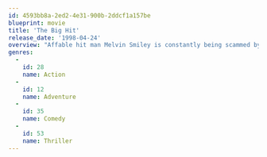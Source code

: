 ```yaml
---
id: 4593bb8a-2ed2-4e31-900b-2ddcf1a157be
blueprint: movie
title: 'The Big Hit'
release_date: '1998-04-24'
overview: "Affable hit man Melvin Smiley is constantly being scammed by his cutthroat colleagues in the life-ending business. So, when he and his fellow assassins kidnap the daughter of an electronics mogul, it's naturally Melvin who takes the fall when their prime score turns sour. That's because the girl is the goddaughter of the gang's ruthless crime boss. But, even while dodging bullets, Melvin has to keep his real job secret from his unsuspecting fiancée, Pam."
genres:
  -
    id: 28
    name: Action
  -
    id: 12
    name: Adventure
  -
    id: 35
    name: Comedy
  -
    id: 53
    name: Thriller
---
```

